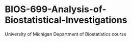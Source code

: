 # BIOS-699-Analysis-of-Biostatistical-Investigations
University of Michigan Department of Biostatistics course
